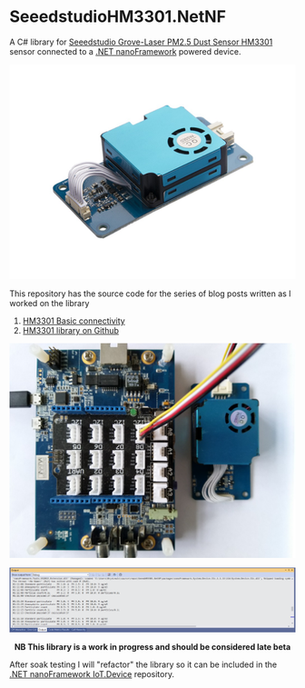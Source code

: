 # SeeedstudioHM3301.NetNF
A C# library for [Seeedstudio Grove-Laser PM2.5 Dust Sensor HM3301](https://www.seeedstudio.com/Grove-Laser-PM2-5-Sensor-HM3301.html) sensor connected to a [.NET nanoFramework](https://www.nanoframework.net/) powered device.

![Seeedstudio HM3301 Sensor](HM3301SeeedStudioImage.jpg)

This repository has the source code for the series of blog posts written as I worked on the library

01. [HM3301 Basic connectivity](http://blog.devmobile.co.nz/2023/03/28/net-nanoframework-seeedstudio-hm3301-basic-connectivity/)
02. [HM3301 library on Github](net-nanoframework-seeedstudio-hm3301-library-on-github)

![STM32F769 Based test harness](STM32F769HM3301.jpg)

![Visual Studio 2022 Output](HM3301BasicConnectivityVisualStudioOutput.PNG)

<p align="center">
<b>NB This library is a work in progress and should be considered late beta</b>
</p>

After soak testing I will "refactor" the library so it can be included in the [.NET nanoFramework IoT.Device](https://github.com/nanoframework/nanoFramework.IoT.Device) repository.
